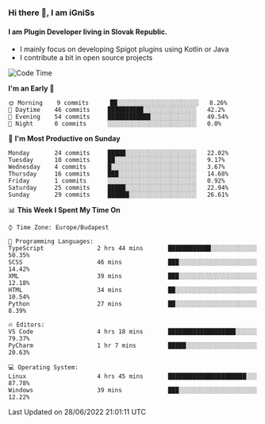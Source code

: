 ### Hi there 👋, I am iGniSs

#### I am Plugin Developer living in Slovak Republic.
- I mainly focus on developing Spigot plugins using Kotlin or Java
- I contribute a bit in open source projects

<!--START_SECTION:waka-->
![Code Time](http://img.shields.io/badge/Code%20Time-793%20hrs%203%20mins-blue)

**I'm an Early 🐤** 

```text
🌞 Morning    9 commits      ██░░░░░░░░░░░░░░░░░░░░░░░   8.26% 
🌆 Daytime    46 commits     ██████████░░░░░░░░░░░░░░░   42.2% 
🌃 Evening    54 commits     ████████████░░░░░░░░░░░░░   49.54% 
🌙 Night      0 commits      ░░░░░░░░░░░░░░░░░░░░░░░░░   0.0%

```
📅 **I'm Most Productive on Sunday** 

```text
Monday       24 commits     █████░░░░░░░░░░░░░░░░░░░░   22.02% 
Tuesday      10 commits     ██░░░░░░░░░░░░░░░░░░░░░░░   9.17% 
Wednesday    4 commits      █░░░░░░░░░░░░░░░░░░░░░░░░   3.67% 
Thursday     16 commits     ███░░░░░░░░░░░░░░░░░░░░░░   14.68% 
Friday       1 commits      ░░░░░░░░░░░░░░░░░░░░░░░░░   0.92% 
Saturday     25 commits     █████░░░░░░░░░░░░░░░░░░░░   22.94% 
Sunday       29 commits     ██████░░░░░░░░░░░░░░░░░░░   26.61%

```


📊 **This Week I Spent My Time On** 

```text
⌚︎ Time Zone: Europe/Budapest

💬 Programming Languages: 
TypeScript               2 hrs 44 mins       ████████████░░░░░░░░░░░░░   50.35% 
SCSS                     46 mins             ███░░░░░░░░░░░░░░░░░░░░░░   14.42% 
XML                      39 mins             ███░░░░░░░░░░░░░░░░░░░░░░   12.18% 
HTML                     34 mins             ██░░░░░░░░░░░░░░░░░░░░░░░   10.54% 
Python                   27 mins             ██░░░░░░░░░░░░░░░░░░░░░░░   8.39%

🔥 Editors: 
VS Code                  4 hrs 18 mins       ███████████████████░░░░░░   79.37% 
PyCharm                  1 hr 7 mins         █████░░░░░░░░░░░░░░░░░░░░   20.63%

💻 Operating System: 
Linux                    4 hrs 45 mins       ██████████████████████░░░   87.78% 
Windows                  39 mins             ███░░░░░░░░░░░░░░░░░░░░░░   12.22%

```


 Last Updated on 28/06/2022 21:01:11 UTC
<!--END_SECTION:waka-->